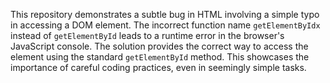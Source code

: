 This repository demonstrates a subtle bug in HTML involving a simple typo in accessing a DOM element. The incorrect function name `getElementByIdx` instead of `getElementById` leads to a runtime error in the browser's JavaScript console. The solution provides the correct way to access the element using the standard `getElementById` method. This showcases the importance of careful coding practices, even in seemingly simple tasks.